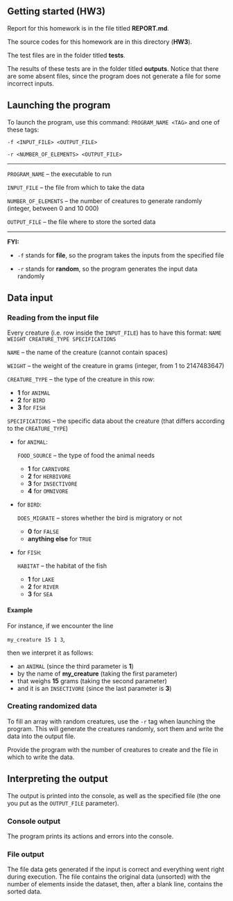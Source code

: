 ## Getting started (HW3)

Report for this homework is in the file titled **REPORT.md**.

The source codes for this homework are in this directory (**HW3**).

The test files are in the folder titled **tests**.

The results of these tests are in the folder titled **outputs**. Notice that there are some absent files, since the program does not generate a file for some incorrect inputs.

## Launching the program

To launch the program, use this command: ```PROGRAM_NAME <TAG>```
and one of these tags:

```-f <INPUT_FILE> <OUTPUT_FILE>```

```-r <NUMBER_OF_ELEMENTS> <OUTPUT_FILE>```

<hr>

```PROGRAM_NAME``` – the executable to run

```INPUT_FILE``` – the file from which to take the data

```NUMBER_OF_ELEMENTS``` – the number of creatures to generate randomly (integer, between 0 and 10 000)

```OUTPUT_FILE```  – the file where to store the sorted data

<hr>

**FYI:**

* ```-f``` stands for **file**, so the program takes the inputs from the specified file

* ```-r``` stands for **random**, so the program generates the input data randomly


## Data input

### Reading from the input file

Every creature (i.e. row inside the ```INPUT_FILE```) has to have this format: ```NAME WEIGHT CREATURE_TYPE SPECIFICATIONS```

```NAME``` – the name of the creature (cannot contain spaces)

```WEIGHT``` – the weight of the creature in grams (integer, from 1 to 2147483647)

```CREATURE_TYPE``` – the type of the creature in this row:
* **1** for ```ANIMAL```
* **2** for ```BIRD```
* **3** for ```FISH```

```SPECIFICATIONS``` – the specific data about the creature (that differs according to the ```CREATURE_TYPE```)

* for ```ANIMAL```:

    ```FOOD_SOURCE``` – the type of food the animal needs
  * **1** for ```CARNIVORE```
  * **2** for ```HERBIVORE```
  * **3** for ```INSECTIVORE```
  * **4** for ```OMNIVORE```

* for ```BIRD```:

  ```DOES_MIGRATE``` – stores whether the bird is migratory or not
  * **0** for ```FALSE```
  * **anything else** for ```TRUE```

* for ```FISH```:

  ```HABITAT``` – the habitat of the fish
  * **1** for ```LAKE```
  * **2** for ```RIVER```
  * **3** for ```SEA```

#### Example
For instance, if we encounter the line

```my_creature 15 1 3```,

then we interpret it as follows:
* an ```ANIMAL``` (since the third parameter is **1**)
* by the name of **my_creature** (taking the first parameter)
* that weighs **15** grams (taking the second parameter)
* and it is an ```INSECTIVORE``` (since the last parameter is **3**)

### Creating randomized data

To fill an array with random creatures, use the ```-r``` tag when launching the program. This will generate the creatures randomly, sort them and write the data into the output file.

Provide the program with the number of creatures to create and the file in which to write the data.


## Interpreting the output

The output is printed into the console, as well as the specified file (the one you put as the ```OUTPUT_FILE``` parameter).

### Console output

The program prints its actions and errors into the console.

### File output

The file data gets generated if the input is correct and everything went right during execution. The file contains the original data (unsorted) with the number of elements inside the dataset, then, after a blank line, contains the sorted data.
